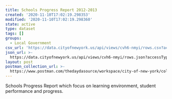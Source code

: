 ```yaml
---
title: Schools Progress Report 2012-2013
created: '2020-11-10T17:02:19.298353'
modified: '2020-11-10T17:02:19.298360'
state: active
type: dataset
tags: []
groups:
  - Local Government
csv_url: 'https://data.cityofnewyork.us/api/views/cvh6-nmyi/rows.csv?accessType=DOWNLOAD'
json_url: >-
  https://data.cityofnewyork.us/api/views/cvh6-nmyi/rows.json?accessType=DOWNLOAD
layout: post
postman_collection_url: >-
  https://www.postman.com/thedaydasource/workspace/city-of-new-york/collection/15909983-c0c338ac-f240-4b6c-ad64-642f20cd1dec
---
```

Schools Progress Report which focus on learning environment, student performance and progress.
